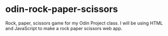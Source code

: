# odin-rock-paper-scissors
Rock, paper, scissors game for my Odin Project class. 
I will be using HTML and JavaScript to make a rock paper scissors web app.
